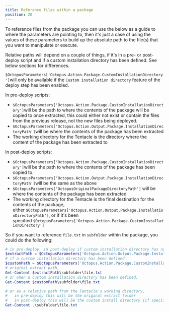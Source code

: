 ```yaml
---
title: Reference files within a package
position: 20
---
```



To reference files from the package you can use the below as a guide to where the parameters are pointing to, then it's just a case of using the values of these parameters to build up the absolute path to the file(s) that you want to manipulate or execute.


Relative paths will depend on a couple of things, if it's in a pre- or post-deploy script and if a custom installation directory has been defined. See below sections for differences.


`$OctopusParameters['Octopus.Action.Package.CustomInstallationDirectory']`will only be available if the `Custom installation directory` feature of the deploy step has been enabled.


In pre-deploy scripts:

- `$OctopusParameters['Octopus.Action.Package.CustomInstallationDirectory']`will be the path to where the contents of the package will be copied to once extracted, this could either not exist or contain the files from the previous release, not the new files being deployed.
- `$OctopusParameters['Octopus.Action.Output.Package.InstallationDirectoryPath']`will be where the contents of the package has been extracted
- The working directory for the Tentacle is the directory where the content of the package has been extracted to



In post-deploy scripts:

- `$OctopusParameters['Octopus.Action.Package.CustomInstallationDirectory']`will be the path to where the contents of the package has been copied to.
- `$OctopusParameters['Octopus.Action.Output.Package.InstallationDirectoryPath']`will be the same as the above
- `$OctopusParameters['OctopusOriginalPackageDirectoryPath']` will be where the contents of the package has been extracted
- The working directory for the Tentacle is the final destination for the contents of the package, either `$OctopusParameters['Octopus.Action.Output.Package.InstallationDirectoryPath']`, or if it's been specified `$OctopusParameters['Octopus.Action.Package.CustomInstallationDirectory']`



So if you want to reference `file.txt` in `subfolder` within the package, you could do the following:

```powershell
# in pre-deploy, in post-deploy if custom installation directory has not been defined
$extractPath = $OctopusParameters['Octopus.Action.Output.Package.InstallationDirectoryPath'] 
# if a custom installation directory has been defined
$customPath = $OctopusParameters['Octopus.Action.Package.CustomInstallationDirectory'] 
# original extract path,
Get-Content $extractPath\subfolder\file.txt
# or when a custom installation directory has been defined,
Get-Content $customPath\subfolder\file.txt	

# or as a relative path from the Tentacle's working directory, 
#   in pre-deploy this will be the original extract folder
#   in post-deploy this will be the custom install directory (if specified), otherwise the original extract folder
Get-Content .\subfolder\file.txt
```
